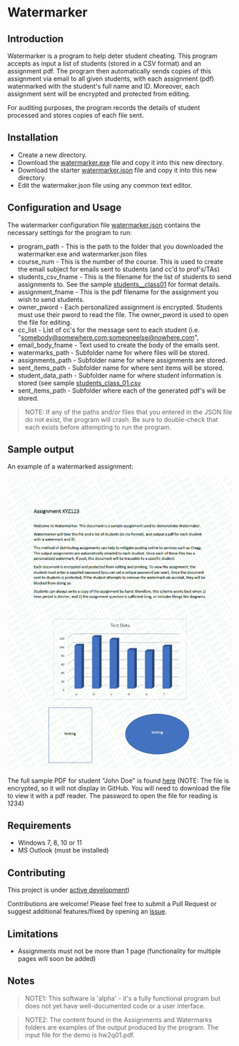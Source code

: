# Watermarker

## Introduction

Watermarker is a program to help deter student cheating. This program accepts as input a list of students (stored in a CSV format) and an assignment pdf. The program then automatically sends copies of this assignment via email to all given students, with each assignment (pdf) watermarked with the student's full name and ID. Moreover, each assignment sent will be encrypted and protected from editing. 

For auditing purposes, the program records the details of student processed and stores copies of each file sent. 

## Installation

* Create a new directory. 
* Download the [watermarker.exe](watermarker.exe) file and copy it into this new directory.
* Download the starter [watermarker.json](watermarker.json) file and copy it into this new directory.
* Edit the watermaker.json file using any common text editor.

## Configuration and Usage

The watermarker configuration file [watermarker.json](watermarker.json) contains the necessary settings for the program to run:

  * program_path - This is the path to the folder that you downloaded the watermarker.exe and watermarker.json files
  * course_num - This is the number of the course. This is used to create the email subject for emails sent to students (and cc'd to prof's/TAs)
  * students_csv_fname - This is the filename for the list of students to send assignments to. See the sample [students__class01](https://github.com/prof-tcsmith/watermarker/tree/main/student_data/students_class01.csv) for format details. 
  * assignment_fname - This is the pdf filename for the assignment you wish to send students.
  * owner_pword - Each personalized assignment is encrypted. Students must use their pword to read the file. The owner_pword is used to open the file for editing. 
  * cc_list - List of cc's for the message sent to each student (i.e. "somebody@somewhere.com;someoneelse@nowhere.com",
  * email_body_fname - Text used to create the body of the emails sent.
  * watermarks_path - Subfolder name for where files will be stored. 
  * assignments_path - Subfolder name for where assignments are stored.
  * sent_items_path - Subfolder name for where sent items will be stored.
  * student_data_path - Subfolder name for where student information is stored (see sample [students_class_01.csv](https://github.com/prof-tcsmith/watermarker/tree/main/student_data/students_class01.csv)
  * sent_items_path - Subfolder where each of the generated pdf's will be stored.

> NOTE: If any of the paths and/or files that you entered in the JSON file do not exist, the program will crash. Be sure to double-check that each exists before attempting to run the program.

## Sample output

An example of a watermarked assignment:

![Sample Assignment](https://github.com/prof-tcsmith/watermarker/blob/main/assignments/assignment_XYZ123_1000111.png)

The full sample PDF for student "John Doe" is found [here](https://github.com/prof-tcsmith/watermarker/tree/main/assignments/assignment_XYZ123_1000111.pdf) (NOTE: The file is encrypted, so it will not display in GitHub. You will need to download the file to view it with a pdf reader. The password to open the file for reading is 1234)

## Requirements

* Windows 7, 8, 10 or 11
* MS Outlook (must be installed)

## Contributing

This project is under [active development](https://github.com/prof-tcsmith/watermarker/projects/1))

Contributions are welcome! Please feel free to submit a Pull Request or suggest additional features/fixed by opening an [issue](https://github.com/prof-tcsmith/watermarker/issues).

## Limitations

* Assignments must not be more than 1 page (functionality for multiple pages will soon be added)


## Notes

> NOTE1: This software is 'alpha' - it's a fully functional program but does not yet have well-documented code or a user interface.

> NOTE2: The content found in the Assignments and Watermarks folders are examples of the output produced by the program. The input file for the demo is hw2q01.pdf.



